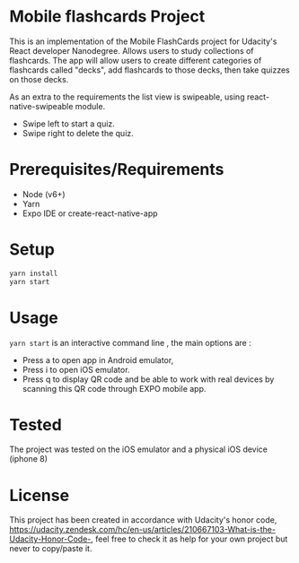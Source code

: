 # Mobile flashcards Project

This is an implementation of the Mobile FlashCards project for Udacity's React developer Nanodegree.
Allows users to study collections of flashcards. The app will allow users to create different categories of flashcards called "decks", add flashcards to those decks, then take quizzes on those decks.

As an extra to the requirements the list view is swipeable, using react-native-swipeable module.
   - Swipe left to start a quiz.
   - Swipe right to delete the quiz.

# Prerequisites/Requirements
   - Node (v6+)
   - Yarn
   - Expo IDE or create-react-native-app

# Setup

```js
yarn install
yarn start
```

# Usage

`yarn start` is an interactive command line , the main options are :

- Press a to open app in  Android emulator,
- Press i to open iOS emulator.
- Press q to display QR code and be able to work with real devices by scanning this QR code through EXPO mobile app.

# Tested

The project was tested on the iOS emulator and a physical iOS device (iphone 8)

# License

This project has been created in accordance with Udacity's honor code, https://udacity.zendesk.com/hc/en-us/articles/210667103-What-is-the-Udacity-Honor-Code-, feel free to check it as help for your own project but never to copy/paste it.